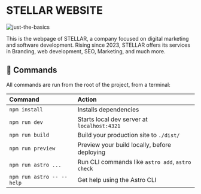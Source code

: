 # STELLAR WEBSITE

![just-the-basics]([https://github.com/withastro/astro/assets/2244813/a0a5533c-a856-4198-8470-2d67b1d7c554](https://res.cloudinary.com/drwd1wtvt/image/upload/v1721938086/Captura_de_pantalla_2024-07-25_140635_ih380n.png))

This is the webpage of STELLAR, a company focused on digital marketing and software development. Rising since 2023, STELLAR offers its services in Branding, web development, SEO, Marketing, and much more.

## 🧞 Commands

All commands are run from the root of the project, from a terminal:

| Command                   | Action                                           |
| :------------------------ | :----------------------------------------------- |
| `npm install`             | Installs dependencies                            |
| `npm run dev`             | Starts local dev server at `localhost:4321`      |
| `npm run build`           | Build your production site to `./dist/`          |
| `npm run preview`         | Preview your build locally, before deploying     |
| `npm run astro ...`       | Run CLI commands like `astro add`, `astro check` |
| `npm run astro -- --help` | Get help using the Astro CLI                     |

